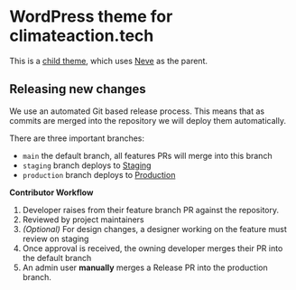WordPress theme for climateaction.tech
===

This is a [child theme](https://developer.wordpress.org/themes/advanced-topics/child-themes/), which uses [Neve](https://themeisle.com/themes/neve/) as the parent.


Releasing new changes
---

We use an automated Git based release process. This means that as commits are merged into the repository we will deploy them automatically. 

There are three important branches:
* `main` the default branch, all features PRs will merge into this branch
* `staging` branch deploys to [Staging](https://cat-staging.onyx-sites.io/)
* `production` branch deploys to [Production](https://climateaction.tech/)


**Contributor Workflow**

1. Developer raises from their feature branch PR against the repository.
2. Reviewed by project maintainers
3. *(Optional)* For design changes, a designer working on the feature must review on staging
4. Once approval is received, the owning developer merges their PR into the default branch
5. An admin user **manually** merges a Release PR into the production branch.

